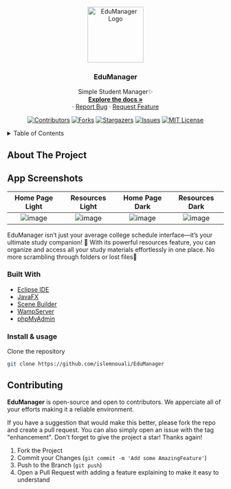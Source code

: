 <div id="top"></div>

<!-- PROJECT LOGO -->
<br />
<div align="center">

  <a href="https://github.com/islemnouali/EduManager">
    <img src="https://i.imgur.com/V9M3bUI.png" alt="EduManager Logo" width="130" height="130">
  </a>

  <h3 align="center">EduManager</h3>

  <p align="center">
    Simple Student Manager✨
    <br />
    <a href="https://github.com/islemnouali/EduManager"><strong>Explore the docs »</strong></a>
    <br />
    ·
    <a href="https://github.com/islemnouali/EduManager/issues">Report Bug</a>
    ·
    <a href="https://github.com/islemnouali/EduManager/issues">Request Feature</a>
  </p>
  
  [![Contributors][contributors-shield]][contributors-url]
  [![Forks][forks-shield]][forks-url]
  [![Stargazers][stars-shield]][stars-url]
  [![Issues][issues-shield]][issues-url]
  [![MIT License][license-shield]][license-url]
</div>

<!-- TABLE OF CONTENTS -->
<details>
  <summary>Table of Contents</summary>
  <ol>
    <li>
      <a href="#about-the-project">About The Project</a>
      <ul>
        <li><a href="#built-with">Built With</a></li>
      </ul>
    </li>
    <li>
      <a href="#structure">Structure</a>
    </li>
    <li>
      <a href="#getting-started">Getting Started</a>
      <ul>
        <li><a href="#installation">Installation & usage</a></li>
      </ul>
    </li>
    <li><a href="#contributing">Contributing</a></li>
    <li><a href="#license">License</a></li>
  </ol>
</details>

<!-- ABOUT THE PROJECT -->
## About The Project

## App Screenshots

|                                                                                    Home Page Light                                                                                     |                                                                                   Resources Light                                                                                    |                                                                                Home Page Dark                                                                                 |                                                                             Resources Dark                                                                              |
| :--------------------------------------------------------------------------------------------------------------------------------------------------------------------------------------: | :----------------------------------------------------------------------------------------------------------------------------------------------------------------------------------: | :----------------------------------------------------------------------------------------------------------------------------------------------------------------------------------------: | :----------------------------------------------------------------------------------------------------------------------------------------------------------------------------------------: |
| ![image](https://i.imgur.com/dxFnbhW.png) | ![image](https://i.imgur.com/2sXRC5Z.png) | ![image](https://i.imgur.com/0PnBntQ.png) | ![image](https://i.imgur.com/ONrsoM1.png) |

<!-- 
![image](https://i.imgur.com/r3vGjG4.png)
![image](https://i.imgur.com/6mQrtPX.png)
![image](https://i.imgur.com/g3aWKOy.png)
![image](https://i.imgur.com/GFW2RPY.png) -->

EduManager isn’t just your average college schedule interface—it’s your ultimate study companion! 🚀 With its powerful resources feature, you can organize and access all your study materials effortlessly in one place. No more scrambling through folders or lost files🥳

### Built With
* [Eclipse IDE](https://www.eclipse.org/)
* [JavaFX](https://openjfx.io/)
* [Scene Builder](https://gluonhq.com/products/scene-builder/)
* [WampServer](https://www.wampserver.com/en/)
* [phpMyAdmin](https://www.phpmyadmin.net/)


### Install & usage

Clone the repository
  ```sh
  git clone https://github.com/islemnouali/EduManager
  ```

<!-- CONTRIBUTING -->
## Contributing

**EduManager** is open-source and open to contributors. We apperciate all of your efforts making it a reliable environment.

If you have a suggestion that would make this better, please fork the repo and create a pull request. You can also simply open an issue with the tag "enhancement".
Don't forget to give the project a star! Thanks again!

1. Fork the Project
3. Commit your Changes (`git commit -m 'Add some AmazingFeature'`)
4. Push to the Branch (`git push`)
5. Open a Pull Request with adding a feature explaining to make it easy to understand



[contributors-shield]: https://img.shields.io/github/contributors/islemnouali/EduManager.svg?style=for-the-badge
[contributors-url]: https://github.com/islemnouali/EduManager/graphs/contributors
[forks-shield]: https://img.shields.io/github/forks/islemnouali/EduManager.svg?style=for-the-badge
[forks-url]: https://github.com/islemnouali/EduManager/network/members
[stars-shield]: https://img.shields.io/github/stars/islemnouali/EduManager.svg?style=for-the-badge
[stars-url]: https://github.com/islemnouali/EduManager/stargazers
[issues-shield]: https://img.shields.io/github/issues/islemnouali/EduManager.svg?style=for-the-badge
[issues-url]: https://github.com/islemnouali/EduManager/issues
[license-shield]: https://img.shields.io/github/license/islemnouali/EduManager.svg?style=for-the-badge
[license-url]: https://github.com/EduManager/shibhouse/blob/master/LICENSE.md